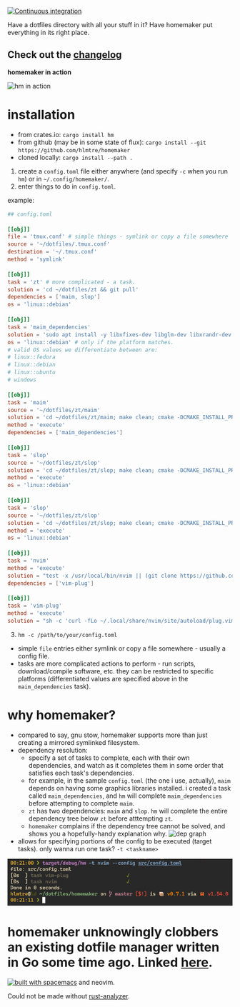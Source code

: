 [![Continuous integration](https://github.com/hlmtre/homemaker/actions/workflows/rust.yml/badge.svg)](https://github.com/hlmtre/homemaker/actions/workflows/rust.yml)

Have a dotfiles directory with all your stuff in it? Have homemaker put everything in its right place.

Check out the [changelog](changelog.md)
---------------------------------------

**homemaker in action**

![hm in action](doc/hm.gif)

installation
============
* from crates.io: `cargo install hm`
* from github (may be in some state of flux): `cargo install --git https://github.com/hlmtre/homemaker`
* cloned locally: `cargo install --path .`

1. create a `config.toml` file either anywhere (and specify `-c` when you run `hm`) or in `~/.config/homemaker/`.
2. enter things to do in `config.toml`.

example:
``` toml
## config.toml

[[obj]]
file = 'tmux.conf' # simple things - symlink or copy a file somewhere
source = '~/dotfiles/.tmux.conf'
destination = '~/.tmux.conf'
method = 'symlink'

[[obj]]
task = 'zt' # more complicated - a task.
solution = 'cd ~/dotfiles/zt && git pull'
dependencies = ['maim, slop']
os = 'linux::debian'

[[obj]]
task = 'maim_dependencies'
solution = 'sudo apt install -y libxfixes-dev libglm-dev libxrandr-dev libglew-dev libegl1-mesa-dev libxcomposite-dev'
os = 'linux::debian' # only if the platform matches.
# valid OS values we differentiate between are:
# linux::fedora
# linux::debian
# linux::ubuntu
# windows

[[obj]]
task = 'maim'
source = '~/dotfiles/zt/maim'
solution = 'cd ~/dotfiles/zt/maim; make clean; cmake -DCMAKE_INSTALL_PREFIX="/usr" ./ && make && sudo make install'
method = 'execute'
dependencies = ['maim_dependencies']

[[obj]]
task = 'slop'
source = '~/dotfiles/zt/slop'
solution = 'cd ~/dotfiles/zt/slop; make clean; cmake -DCMAKE_INSTALL_PREFIX="/usr" ./ && make && sudo make install'
method = 'execute'
os = 'linux::debian'

[[obj]]
task = 'slop'
source = '~/dotfiles/zt/slop'
solution = 'cd ~/dotfiles/zt/slop; make clean; cmake -DCMAKE_INSTALL_PREFIX="/usr" ./ && make && sudo make install'
method = 'execute'
os = 'linux::debian'

[[obj]]
task = 'nvim'
method = 'execute'
solution = "test -x /usr/local/bin/nvim || (git clone https://github.com/neovim/nevim.git ~/src/ && cd ~/src/neovim && make CMAKE_BUILD_TYPE=RelWithDebInfo CMAKE_INSTALL_PREFIX=/usr/local/ && sudo make install)" # if nvim is not there and executable, run our solution.
dependencies = ['vim-plug']

[[obj]]
task = 'vim-plug'
method = 'execute'
solution = "sh -c 'curl -fLo ~/.local/share/nvim/site/autoload/plug.vim --create-dirs https://raw.githubusercontent.com/junegunn/vim-plug/master/plug.vim'"
```
3. `hm -c /path/to/your/config.toml`

* simple `file` entries either symlink or copy a file somewhere - usually a config file.
* tasks are more complicated actions to perform - run scripts, download/compile software, etc. they can be restricted to specific platforms (differentiated values are specified above in the `maim_dependencies` task).

why homemaker?
==============
* compared to say, gnu stow, homemaker supports more than just creating a mirrored symlinked filesystem.
* dependency resolution:
  * specify a set of tasks to complete, each with their own dependencies, and watch as it completes them in some
  order that satisfies each task's dependencies.
  * for example, in the sample `config.toml` (the one i use, actually), `maim` depends on having some graphics libraries installed.
  i created a task called `maim_dependencies`, and `hm` will complete `maim_dependencies` before attempting to complete `maim`.
  * `zt` has two dependencies: `maim` and `slop`. `hm` will complete the entire dependency tree below `zt` before atttempting `zt`.
  * `homemaker` complains if the dependency tree cannot be solved, and shows you a hopefully-handy explanation why.
  ![dep graph](doc/dep_graph.png)
* allows for specifying portions of the config to be executed (target tasks). only wanna run one task? `-t <taskname>`

![subtree](doc/subtree.png)

homemaker unknowingly clobbers an existing dotfile manager written in Go some time ago. Linked [here](https://github.com/FooSoft/homemaker).
============================================================================================================================================

[![built with spacemacs](https://cdn.rawgit.com/syl20bnr/spacemacs/442d025779da2f62fc86c2082703697714db6514/assets/spacemacs-badge.svg)](http://spacemacs.org)
and neovim.

Could not be made without [rust-analyzer](https://github.com/rust-analyzer/rust-analyzer).
